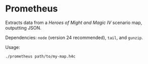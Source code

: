 # Prometheus

Extracts data from a _Heroes of Might and Magic IV_ scenario map, outputting
JSON.

Dependencies: `node` (version 24 recommended), `tail`, and `gunzip`.

Usage:

```bash
./prometheus path/to/my-map.h4c
```
